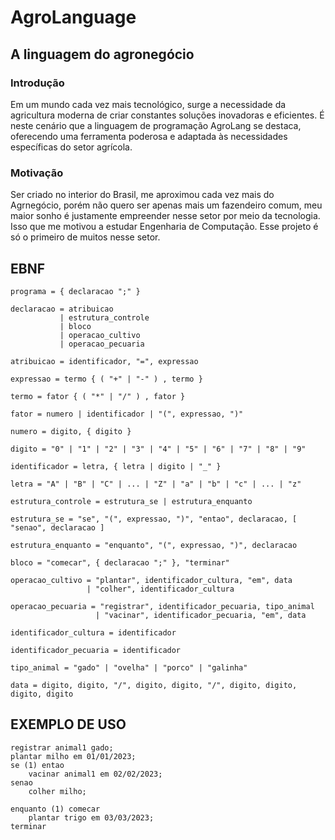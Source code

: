 # AgroLanguage
## A linguagem do agronegócio

### Introdução
Em um mundo cada vez mais tecnológico, surge a necessidade da agricultura moderna de criar constantes soluções inovadoras e eficientes. É neste cenário que a linguagem de programação AgroLang se destaca, oferecendo uma ferramenta poderosa e adaptada às necessidades específicas do setor agrícola.

### Motivação
Ser criado no interior do Brasil, me aproximou cada vez mais do Agrnegócio, porém não quero ser apenas mais um fazendeiro comum, meu maior sonho é justamente empreender nesse setor por meio da tecnologia. Isso que me motivou a estudar Engenharia de Computação. Esse projeto é só o primeiro de muitos nesse setor.


## EBNF
```
programa = { declaracao ";" }

declaracao = atribuicao
           | estrutura_controle
           | bloco
           | operacao_cultivo
           | operacao_pecuaria

atribuicao = identificador, "=", expressao

expressao = termo { ( "+" | "-" ) , termo }

termo = fator { ( "*" | "/" ) , fator }

fator = numero | identificador | "(", expressao, ")"

numero = digito, { digito }

digito = "0" | "1" | "2" | "3" | "4" | "5" | "6" | "7" | "8" | "9"

identificador = letra, { letra | digito | "_" }

letra = "A" | "B" | "C" | ... | "Z" | "a" | "b" | "c" | ... | "z"

estrutura_controle = estrutura_se | estrutura_enquanto

estrutura_se = "se", "(", expressao, ")", "entao", declaracao, [ "senao", declaracao ]

estrutura_enquanto = "enquanto", "(", expressao, ")", declaracao

bloco = "comecar", { declaracao ";" }, "terminar"

operacao_cultivo = "plantar", identificador_cultura, "em", data
                 | "colher", identificador_cultura

operacao_pecuaria = "registrar", identificador_pecuaria, tipo_animal
                   | "vacinar", identificador_pecuaria, "em", data

identificador_cultura = identificador

identificador_pecuaria = identificador

tipo_animal = "gado" | "ovelha" | "porco" | "galinha"

data = digito, digito, "/", digito, digito, "/", digito, digito, digito, digito

```

## EXEMPLO DE USO
```
registrar animal1 gado;
plantar milho em 01/01/2023;
se (1) entao
    vacinar animal1 em 02/02/2023;
senao
    colher milho;

enquanto (1) comecar
    plantar trigo em 03/03/2023;
terminar
```
